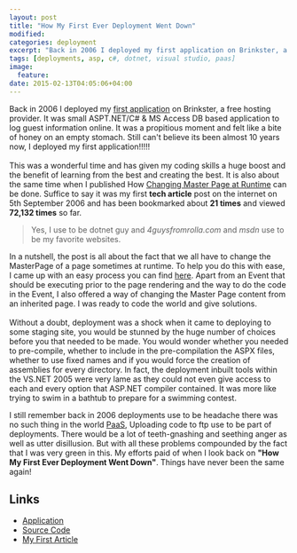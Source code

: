 ```yaml
---
layout: post
title: "How My First Ever Deployment Went Down"
modified:
categories: deployment
excerpt: "Back in 2006 I deployed my first application on Brinkster, a free hosting provider. I used tools such as ASP.Net, C#, Visual Studio (2005) and Ms Access Database. It was a propitious moment and felt like a bite of honey on an empty stomach. "
tags: [deployments, asp, c#, dotnet, visual studio, paas]
image:
  feature:
date: 2015-02-13T04:05:06+04:00
---
```


Back in 2006 I deployed my <a href="http://minhajkk.brinkster.net" target="_blank">first application</a> on Brinkster, a free hosting provider. It was small ASPT.NET/C# & MS Access DB based application to log guest information online. It was a propitious moment and felt like a bite of honey on an empty stomach. Still can't believe its been almost 10 years now, I deployed my first application!!!!!
<br/><br/>
This was a wonderful time and has given my coding skills a huge boost and the benefit of learning from the best and creating the best. It is also about the same time when I published How <a href="http://www.codeproject.com/Articles/15479/Changing-Master-Page-at-Runtime" target="_blank">Changing Master Page at Runtime</a> can be done. Suffice to say it was my first **tech article** post on the internet on 5th September 2006 and has been bookmarked about **21 times** and viewed **72,132 times** so far. 

> Yes, I use to be dotnet guy and _4guysfromrolla.com_ and _msdn_ use to be my favorite websites.

In a nutshell, the post is all about the fact that we all have to change the MasterPage of a page sometimes at runtime. To help you do this with ease, I came up with an easy process you can find <a href="http://www.codeproject.com/Articles/15479/Changing-Master-Page-at-Runtime" target="_blank">here</a>. Apart from an Event that should be executing prior to the page rendering and the way to do the code in the Event, I also offered a way of changing the Master Page content from an inherited page. I was ready to code the world and give solutions. 
<br/><br/>
Without a doubt, deployment was a shock when it came to deploying to some staging site, you would be stunned by the huge number of choices before you that needed to be made. You would wonder whether you needed to pre-compile, whether to include in the pre-compilation the ASPX files, whether to use fixed names and if you would force the creation of assemblies for every directory. In fact, the deployment inbuilt tools within the VS.NET 2005 were very lame as they could not even give access to each and every option that ASP.NET compiler contained. It was more like trying to swim in a bathtub to prepare for a swimming contest.

I still remember back in 2006 deployments use to be headache there was no such thing in the world <a href="http://en.wikipedia.org/wiki/Platform_as_a_service" target="_blank">PaaS</a>, Uploading code to ftp use to be part of deployments. There would be a lot of teeth-gnashing and seething anger as well as utter disillusion. But with all these problems compounded by the fact that I was very green in this. My efforts paid of when I look back on **"How My First Ever Deployment Went Down"**. Things have never been the same again!

## Links
- [Application](http://minhajkk.brinkster.net)
- [Source Code](https://github.com/minhajkk/minhajkk.brinkster.net)
- [My First Article](http://www.codeproject.com/Articles/15479/Changing-Master-Page-at-Runtime)